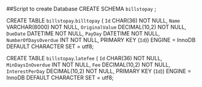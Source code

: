 ##Script to create Database
CREATE SCHEMA `billstopay` ;

CREATE TABLE `billstopay`.`billtopay` (
  `Id` CHAR(36) NOT NULL,
  `Name` VARCHAR(8000) NOT NULL,
  `OriginalValue` DECIMAL(10,2) NOT NULL,
  `DueDate` DATETIME NOT NULL,
  `PayDay` DATETIME NOT NULL,
  `NumberOfDaysOverdue` INT NOT NULL,
  PRIMARY KEY (`Id`))
ENGINE = InnoDB
DEFAULT CHARACTER SET = utf8;

CREATE TABLE `billstopay`.`latefee` (
  `Id` CHAR(36) NOT NULL,
  `MinDaysInOverdue` INT NOT NULL,
  `Fee` DECIMAL(10,2) NOT NULL,
  `InterestPerDay` DECIMAL(10,2) NOT NULL,
  PRIMARY KEY (`Id`))
ENGINE = InnoDB
DEFAULT CHARACTER SET = utf8;

